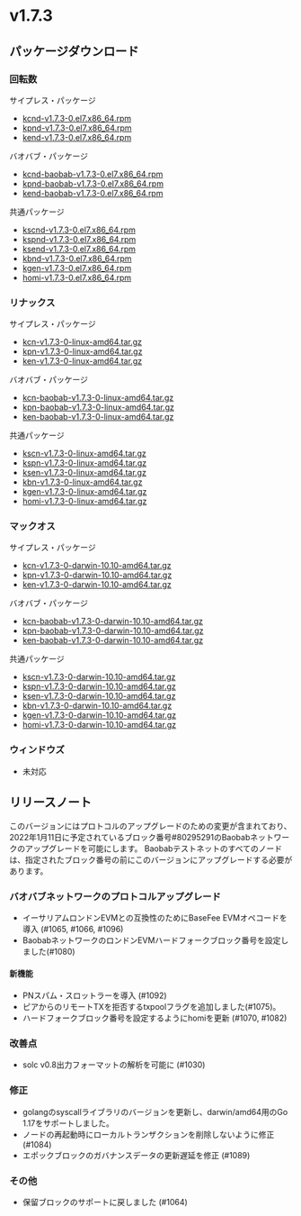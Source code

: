 # v1.7.3

## パッケージダウンロード<a href="#package-downloads" id="package-downloads"></a>

### 回転数<a href="#rpm" id="rpm"></a>

サイプレス・パッケージ

- [kcnd-v1.7.3-0.el7.x86_64.rpm](https://packages.klaytn.net/klaytn/v1.7.3/kcnd-v1.7.3-0.el7.x86_64.rpm)
- [kpnd-v1.7.3-0.el7.x86_64.rpm](https://packages.klaytn.net/klaytn/v1.7.3/kpnd-v1.7.3-0.el7.x86_64.rpm)
- [kend-v1.7.3-0.el7.x86_64.rpm](https://packages.klaytn.net/klaytn/v1.7.3/kend-v1.7.3-0.el7.x86_64.rpm)

バオバブ・パッケージ

- [kcnd-baobab-v1.7.3-0.el7.x86_64.rpm](https://packages.klaytn.net/klaytn/v1.7.3/kcnd-baobab-v1.7.3-0.el7.x86_64.rpm)
- [kpnd-baobab-v1.7.3-0.el7.x86_64.rpm](https://packages.klaytn.net/klaytn/v1.7.3/kpnd-baobab-v1.7.3-0.el7.x86_64.rpm)
- [kend-baobab-v1.7.3-0.el7.x86_64.rpm](https://packages.klaytn.net/klaytn/v1.7.3/kend-baobab-v1.7.3-0.el7.x86_64.rpm)

共通パッケージ

- [kscnd-v1.7.3-0.el7.x86_64.rpm](https://packages.klaytn.net/klaytn/v1.7.3/kscnd-v1.7.3-0.el7.x86_64.rpm)
- [kspnd-v1.7.3-0.el7.x86_64.rpm](https://packages.klaytn.net/klaytn/v1.7.3/kspnd-v1.7.3-0.el7.x86_64.rpm)
- [ksend-v1.7.3-0.el7.x86_64.rpm](https://packages.klaytn.net/klaytn/v1.7.3/ksend-v1.7.3-0.el7.x86_64.rpm)
- [kbnd-v1.7.3-0.el7.x86_64.rpm](https://packages.klaytn.net/klaytn/v1.7.3/kbnd-v1.7.3-0.el7.x86_64.rpm)
- [kgen-v1.7.3-0.el7.x86_64.rpm](https://packages.klaytn.net/klaytn/v1.7.3/kgen-v1.7.3-0.el7.x86_64.rpm)
- [homi-v1.7.3-0.el7.x86_64.rpm](https://packages.klaytn.net/klaytn/v1.7.3/homi-v1.7.3-0.el7.x86_64.rpm)

### リナックス<a href="#linux" id="linux"></a>

サイプレス・パッケージ

- [kcn-v1.7.3-0-linux-amd64.tar.gz](https://packages.klaytn.net/klaytn/v1.7.3/kcn-v1.7.3-0-linux-amd64.tar.gz)
- [kpn-v1.7.3-0-linux-amd64.tar.gz](https://packages.klaytn.net/klaytn/v1.7.3/kpn-v1.7.3-0-linux-amd64.tar.gz)
- [ken-v1.7.3-0-linux-amd64.tar.gz](https://packages.klaytn.net/klaytn/v1.7.3/ken-v1.7.3-0-linux-amd64.tar.gz)

バオバブ・パッケージ

- [kcn-baobab-v1.7.3-0-linux-amd64.tar.gz](https://packages.klaytn.net/klaytn/v1.7.3/kcn-baobab-v1.7.3-0-linux-amd64.tar.gz)
- [kpn-baobab-v1.7.3-0-linux-amd64.tar.gz](https://packages.klaytn.net/klaytn/v1.7.3/kpn-baobab-v1.7.3-0-linux-amd64.tar.gz)
- [ken-baobab-v1.7.3-0-linux-amd64.tar.gz](https://packages.klaytn.net/klaytn/v1.7.3/ken-baobab-v1.7.3-0-linux-amd64.tar.gz)

共通パッケージ

- [kscn-v1.7.3-0-linux-amd64.tar.gz](https://packages.klaytn.net/klaytn/v1.7.3/kscn-v1.7.3-0-linux-amd64.tar.gz)
- [kspn-v1.7.3-0-linux-amd64.tar.gz](https://packages.klaytn.net/klaytn/v1.7.3/kspn-v1.7.3-0-linux-amd64.tar.gz)
- [ksen-v1.7.3-0-linux-amd64.tar.gz](https://packages.klaytn.net/klaytn/v1.7.3/ksen-v1.7.3-0-linux-amd64.tar.gz)
- [kbn-v1.7.3-0-linux-amd64.tar.gz](https://packages.klaytn.net/klaytn/v1.7.3/kbn-v1.7.3-0-linux-amd64.tar.gz)
- [kgen-v1.7.3-0-linux-amd64.tar.gz](https://packages.klaytn.net/klaytn/v1.7.3/kgen-v1.7.3-0-linux-amd64.tar.gz)
- [homi-v1.7.3-0-linux-amd64.tar.gz](https://packages.klaytn.net/klaytn/v1.7.3/homi-v1.7.3-0-linux-amd64.tar.gz)

### マックオス<a href="#macos" id="macos"></a>

サイプレス・パッケージ

- [kcn-v1.7.3-0-darwin-10.10-amd64.tar.gz](https://packages.klaytn.net/klaytn/v1.7.3/kcn-v1.7.3-0-darwin-10.10-amd64.tar.gz)
- [kpn-v1.7.3-0-darwin-10.10-amd64.tar.gz](https://packages.klaytn.net/klaytn/v1.7.3/kpn-v1.7.3-0-darwin-10.10-amd64.tar.gz)
- [ken-v1.7.3-0-darwin-10.10-amd64.tar.gz](https://packages.klaytn.net/klaytn/v1.7.3/ken-v1.7.3-0-darwin-10.10-amd64.tar.gz)

バオバブ・パッケージ

- [kcn-baobab-v1.7.3-0-darwin-10.10-amd64.tar.gz](https://packages.klaytn.net/klaytn/v1.7.3/kcn-baobab-v1.7.3-0-darwin-10.10-amd64.tar.gz)
- [kpn-baobab-v1.7.3-0-darwin-10.10-amd64.tar.gz](https://packages.klaytn.net/klaytn/v1.7.3/kpn-baobab-v1.7.3-0-darwin-10.10-amd64.tar.gz)
- [ken-baobab-v1.7.3-0-darwin-10.10-amd64.tar.gz](https://packages.klaytn.net/klaytn/v1.7.3/ken-baobab-v1.7.3-0-darwin-10.10-amd64.tar.gz)

共通パッケージ

- [kscn-v1.7.3-0-darwin-10.10-amd64.tar.gz](https://packages.klaytn.net/klaytn/v1.7.3/kscn-v1.7.3-0-darwin-10.10-amd64.tar.gz)
- [kspn-v1.7.3-0-darwin-10.10-amd64.tar.gz](https://packages.klaytn.net/klaytn/v1.7.3/kspn-v1.7.3-0-darwin-10.10-amd64.tar.gz)
- [ksen-v1.7.3-0-darwin-10.10-amd64.tar.gz](https://packages.klaytn.net/klaytn/v1.7.3/ksen-v1.7.3-0-darwin-10.10-amd64.tar.gz)
- [kbn-v1.7.3-0-darwin-10.10-amd64.tar.gz](https://packages.klaytn.net/klaytn/v1.7.3/kbn-v1.7.3-0-darwin-10.10-amd64.tar.gz)
- [kgen-v1.7.3-0-darwin-10.10-amd64.tar.gz](https://packages.klaytn.net/klaytn/v1.7.3/kgen-v1.7.3-0-darwin-10.10-amd64.tar.gz)
- [homi-v1.7.3-0-darwin-10.10-amd64.tar.gz](https://packages.klaytn.net/klaytn/v1.7.3/homi-v1.7.3-0-darwin-10.10-amd64.tar.gz)

### ウィンドウズ<a href="#windows" id="windows"></a>

- 未対応

## リリースノート<a href="#release-notes" id="release-notes"></a>

このバージョンにはプロトコルのアップグレードのための変更が含まれており、2022年1月11日に予定されているブロック番号#80295291のBaobabネットワークのアップグレードを可能にします。 Baobabテストネットのすべてのノードは、指定されたブロック番号の前にこのバージョンにアップグレードする必要があります。

### バオバブネットワークのプロトコルアップグレード

- イーサリアムロンドンEVMとの互換性のためにBaseFee EVMオペコードを導入 (#1065, #1066, #1096)
- BaobabネットワークのロンドンEVMハードフォークブロック番号を設定しました(#1080)

#### 新機能

- PNスパム・スロットラーを導入 (#1092)
- ピアからのリモートTXを拒否するtxpoolフラグを追加しました(#1075)。
- ハードフォークブロック番号を設定するようにhomiを更新 (#1070, #1082)

### 改善点

- solc v0.8出力フォーマットの解析を可能に (#1030)

### 修正

- golangのsyscallライブラリのバージョンを更新し、darwin/amd64用のGo 1.17をサポートしました。
- ノードの再起動時にローカルトランザクションを削除しないように修正 (#1084)
- エポックブロックのガバナンスデータの更新遅延を修正 (#1089)

### その他

- 保留ブロックのサポートに戻しました (#1064)
